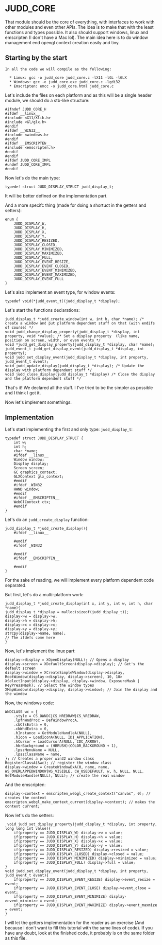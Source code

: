# JUDD_CORE

That module should be the core of everything, with interfaces to work with other modules and even other APIs. The idea is to make that with the least functions and types possible. It also should support windows, linux and emscripten (I don't have a Mac lol). The main idea here is to do window management end opengl context creation easily and tiny.

## Starting by the start

    In all the code we will compile as the following:

      * Linux: gcc -o judd_core judd_core.c -lX11 -lGL -lGLX
      * Windows: gcc -o judd_core.exe judd_core.c -lgdi32
      * Emscripten: emcc -o judd_core.html judd_core.c 


Let's include the files on each platform and as this will be a single header module, we should do a stb-like structure:

    #ifndef JUDD_CORE_H
    #ifdef __linux__
    #include <X11/Xlib.h>
    #include <Gl/glx.h>
    #endif
    #ifdef __WIN32__
    #include <windows.h>
    #endif
    #ifdef __EMSCRIPTEN__
    #include <emscripten.h>
    #endif
    #endif
    #ifdef JUDD_CORE_IMPL
    #undef JUDD_CORE_IMPL 
    #endif


Now let's do the main type:

    typedef struct JUDD_DISPLAY_STRUCT judd_display_t;


It will be better defined on the implementation part.

And a more specifc thing (made for doing a shortuct in the getters and setters):

    enum {  
        JUDD_DISPLAY_W,
        JUDD_DISPLAY_H,
        JUDD_DISPLAY_X,
        JUDD_DISPLAY_Y,
        JUDD_DISPLAY_RESIZED,
        JUDD_DISPLAY_CLOSED,
        JUDD_DISPLAY_MINIMIZED,
        JUDD_DISPLAY_MAXIMIZED,
        JUDD_DISPLAY_FULL,
        JUDD_DISPLAY_EVENT_RESIZE,
        JUDD_DISPLAY_EVENT_CLOSED,
        JUDD_DISPLAY_EVENT_MINIMIZED,
        JUDD_DISPLAY_EVENT_MAXIMIZED,
        JUDD_DISPLAY_EVENT_FULL
    }

Let's also implement an event type, for window events:

    typedef void(*judd_event_t)(judd_display_t *display);

Let's start the functions declarations:

    judd_display_t *judd_create_window(int w, int h, char *name); /* create a window and put platform dependent stuff on that (with endifs of course) */
    void judd_change_display_property(judd_display_t *display, int property, void *value); /* Set a display property  (like name, position on screen, width, or even events */
    void *judd_get_display_property(judd_display_t *display, char *name);
    judd_event_t judd_get_display_event(judd_display_t *display, int property);
    void judd_set_display_event(judd_display_t *display, int property, judd_event_t event);
    void judd_update_display(judd_display_t *display); /* Update the display with platform dependent stuff */
    void judd_close_display(judd_display_t *display) /* Close the display and the platform dependent stuff */

That's it! We declared all the stuff.  I I've tried to be the simpler as possible and I think I got it.

Now let's implement somethings.

## Implementation

Let's start implementing the first and only type: `judd_display_t`:

    typedef struct JUDD_DISPLAY_STRUCT {
        int w;
        int h;
        char *name;
        #ifdef __linux__
        Window window;
        Display display;
        Screen screen;
        GC graphics_context;
        GLXContext glx_context;
        #endif
        #ifdef _WIN32
        HWND window;
        #endif
        #ifdef __EMSCRIPTEN__
        WebGlContext ctx;
        #endif
    }

Let's do an `judd_create_display` function:

    judd_display_t *judd_create_display(){
        #ifdef __linux__
        
        #endif
        #ifdef _WIN32
        
        #endif
        #ifdef __EMSCRIPTEN__
        
        #endif
    }

For the sake of reading, we will implement every platform dependent code separated.

But first, let's do a multi-platform work:

    judd_display_t *judd_create_display(int x, int y, int w, int h, char *name){
    judd_display_t *display = malloc(sizeof(judd_display_t));
    display->w = display->w;
    display->h = display->h;
    display->x = display->x;
    display->y = display->y;
    strcpy(display->name, name);
    // The ifdefs come here
    }

Now, let's implement the linux part:

    display->display = XOpenDisplay(NULL); // Opens a display
    display->screen = XDefaultScreen(display->display); // Get's the default screen
    display->window = XCreateSimpleWindow(display->display, RootWindow(display->display, display->screen), 10, 10>    XSelectInput(display->display, display->window, ExposureMask | KeyPressMask); // Select the window types
    XMapWindow(display->display, display->window); // Join the display and the window

Now, the windows code:

    WNDCLASS wc = {
        .style = CS_OWNDC|CS_HREDRAW|CS_VREDRAW,
        .lpfnWndProc = DefWindowProcA,
        .cbClsExtra = 0,
        .cbWndExtra = 0,
        .hInstance = GetModuleHandleA(NULL),
        .hIcon = LoadIconA(NULL, IDI_APPLICATION),
        .hCursor = LoadCursorA(NULL, IDC_ARROW),
        .hbrBackground = (HBRUSH)(COLOR_BACKGROUND + 1),
        .lpszMenuName = NULL,
        .lpszClassName = name,
    }; // Creates a proper win32 window class
    RegisterClassA(&wc); // register the window class
    display->window = CreateWindowExA(0, name, name, WS_OVERLAPPEDWINDOW|WS_VISIBLE, CW_USEDEFAULT, w, h, NULL, NULL, GetModuleHandle(NULL), NULL); // create the real window

And the emscripten:

    display->context = emscripten_webgl_create_context("canvas", 0); // creates the context
    emscripten_webgl_make_context_current(display->context); // makes the context current;

Now let's do the setters:

     void judd_set_display_property(judd_display_t *display, int property, long long int value){
        if(property == JUDD_DISPLAY_W) display->w = value;
        if(property == JUDD_DISPLAY_H) display->h = value;
        if(property == JUDD_DISPLAY_X) display->x = value;
        if(property == JUDD_DISPLAY_Y) display->y = value;
        if(property == JUDD_DISPLAY_RESIZED) display->resized = value;
        if(property == JUDD_DISPLAY_CLOSED) display->closed = value;
        if(property == JUDD_DISPLAY_MINIMIZED) display->minimized = value;
        if(property == JUDD_DISPLAY_FULL) display->full = value;
    }
    void judd_set_display_event(judd_display_t *display, int property, judd_event_t event){
        if(property == JUDD_DISPLAY_EVENT_RESIZE) display->event_resize = event;
        if(property == JUDD_DISPLAY_EVENT_CLOSE) display->event_close = event;
        if(property == JUDD_DISPLAY_EVENT_MINIMIZE) display->event_minimize = event;
        if(property == JUDD_DISPLAY_EVENT_MAXIMIZE) display->event_maxmize = event;
    }
    

I will let the getters implementation for the reader as an exercise (And because I don't want to fill this tutorial with the same lines of code). If you have any doubt, look at the finished code, it probably is on the same folder as this file.

